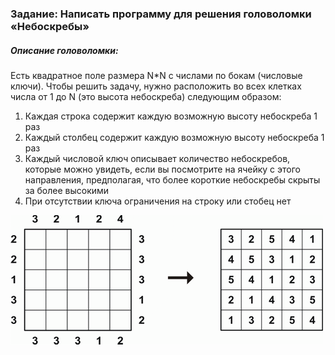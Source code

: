 ### Задание: Написать программу для решения головоломки «Небоскребы»

##### Описание головоломки:

Есть квадратное поле размера N*N с числами по бокам (числовые ключи). Чтобы решить задачу, нужно расположить во всех
клетках числа от 1 до N (это высота небоскреба)
следующим образом:

1) Каждая строка содержит каждую возможную высоту небоскреба 1 раз
2) Каждый столбец содержит каждую возможную высоту небоскреба 1 раз
3) Каждый числовой ключ описывает количество небоскребов, которые можно увидеть, если вы посмотрите на ячейку с этого
   направления, предполагая, что более короткие небоскребы скрыты за более высокими
4) При отсутствии ключа ограничения на строку или стобец нет

<img src="Images/Example.png" alt="Пример решения"/>